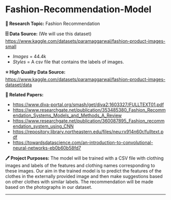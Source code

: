 # Fashion-Recommendation-Model

**🚀 Research Topic:** Fashion Recommendation 

**🗄️ Data Source:** (We will use this dataset) https://www.kaggle.com/datasets/paramaggarwal/fashion-product-images-small
- *Images* = 44.4k
- *Styles* = A csv file that contains the labels of images.

**⭐ High Quality Data Source:**
https://www.kaggle.com/datasets/paramaggarwal/fashion-product-images-dataset/data

**📜 Related Papers:**
- https://www.diva-portal.org/smash/get/diva2:1603327/FULLTEXT01.pdf
- https://www.researchgate.net/publication/353485380_Fashion_Recommendation_Systems_Models_and_Methods_A_Review
- https://www.researchgate.net/publication/360087895_Fashion_recommendation_system_using_CNN
- https://repository.library.northeastern.edu/files/neu:rx914n60r/fulltext.pdf
- https://towardsdatascience.com/an-introduction-to-convolutional-neural-networks-eb0b60b58fd7

**🖊️ Project Purposes:** The model will be trained with a CSV file with clothing images and labels of the features and clothing names corresponding to these images. Our aim in the trained model is to predict the features of the clothes in the externally provided image and then make suggestions based on other clothes with similar labels. The recommendation will be made based on the photographs in our dataset.
********
